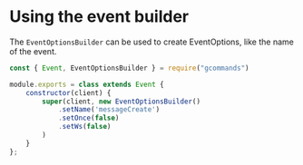 # Using the event builder

The `EventOptionsBuilder` can be used to create EventOptions, like the name of the event.

```js
const { Event, EventOptionsBuilder } = require("gcommands")

module.exports = class extends Event {
    constructor(client) {
        super(client, new EventOptionsBuilder()
            .setName('messageCreate')
            .setOnce(false)
            .setWs(false)
        )
    }
};
```